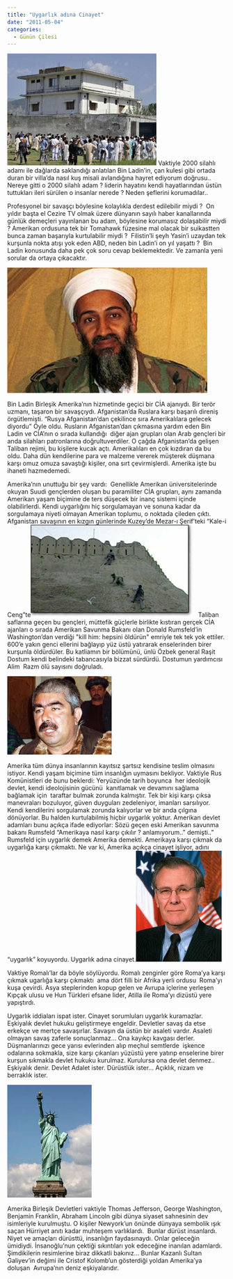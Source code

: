 ```yaml
---
title: "Uygarlık adına Cinayet"
date: "2011-05-04"
categories: 
  - Günün Çilesi
---
```


[![ladin-turizm.jpg](../uploads/2011/05/ladin-turizm.jpg)](../uploads/2011/05/ladin-turizm.jpg "ladin-turizm.jpg") Vaktiyle 2000 silahlı adamı ile dağlarda saklandığı anlatılan Bin Ladin’in, çan kulesi gibi ortada duran bir villa’da nasıl kuş misali avlandığına hayret ediyorum doğrusu.. Nereye gitti o 2000 silahlı adam ? liderin hayatını kendi hayatlarından üstün tuttukları ileri sürülen o insanlar nerede ? Neden şeflerini korumadılar..

Profesyonel bir savaşçı böylesine kolaylıkla derdest edilebilir miydi ?  On yıldır başta el Cezire TV olmak üzere dünyanın sayılı haber kanallarında günlük demeçleri yayınlanan bu adam, böylesine korumasız dolaşabilir miydi ? Amerikan ordusuna tek bir Tomahawk füzesine mal olacak bir suikastten bunca zaman başarıyla kurtulabilir miydi ?  Filistin’li şeyh Yasin’i uzaydan tek kurşunla nokta atışı yok eden ABD, neden bin Ladin’i on yıl yaşattı ?  Bin Ladin konusunda daha pek çok soru cevap beklemektedir. Ve zamanla yeni sorular da ortaya çıkacaktır.

[![osama_binladen_1238702c.jpg](../uploads/2011/05/osama_binladen_1238702c.jpg)](../uploads/2011/05/osama_binladen_1238702c.jpg "osama_binladen_1238702c.jpg")

Bin Ladin Birleşik Amerika’nın hizmetinde geçici bir CİA ajanıydı. Bir terör uzmanı, taşaron bir savaşçıydı. Afganistan’da Ruslara karşı başarılı direniş örgütlemişti. “Rusya Afganistan’dan çekilince sıra Amerikalılara gelecek diyordu” Öyle oldu. Rusların Afganistan’dan çıkmasına yardım eden Bin Ladin ve CİA’nın o sırada kullandığı  diğer ajan grupları olan Arab gençleri bir anda silahları patronlarına doğrultuverdiler. O çağda Afganistan’da gelişen Taliban rejimi, bu kişilere kucak açtı. Amerikalıları en çok kızdıran da bu oldu. Daha dün kendilerine para ve malzeme vererek müşterek düşmana karşı omuz omuza savaştığı kişiler, ona sırt çevirmişlerdi. Amerika işte bu ihaneti hazmedemedi.

Amerika’nın unuttuğu bir şey vardı:  Genellikle Amerikan üniversitelerinde okuyan Suudi gençlerden oluşan bu paramiliter CİA grupları, aynı zamanda Amerikan yaşam biçimine de ters düşecek bir inanç sistemi içinde olabilirlerdi. Kendi uygarlığını hiç sorgulamayan ve sonuna kadar da sorgulamaya niyeti olmayan Amerikan toplumu, o noktada çileden çıktı. Afganistan savaşının en kızgın günlerinde Kuzey’de Mezar-ı Şerif’teki “Kale-i Ceng”te[![cenk-kalesi.jpg](../uploads/2011/05/cenk-kalesi.jpg)](../uploads/2011/05/cenk-kalesi.jpg "cenk-kalesi.jpg")   Taliban saflarına geçen bu gençleri, müttefik güçlerle birlikte kıstıran gerçek CİA ajanları o sırada Amerikan Savunma Bakanı olan Donald Rumsfeld’in Washington’dan verdiği "kill him: hepsini öldürün" emriyle tek tek yok ettiler. 600’e yakın genci ellerini bağlayıp yüz üstü yatırarak enselerinden birer kurşunla öldürdüler. Bu katliamın bir bölümünü, ünlü Özbek general Raşit Dostum kendi belindeki tabancasıyla bizzat sürdürdü. Dostumun yardımcısı Alim  Razm ölü sayısını doğruladı.

[![rasss.jpg](../uploads/2011/05/rasss-1.jpg)](../uploads/2011/05/rasss-1.jpg "rasss.jpg")

Amerika tüm dünya insanlarının kayıtsız şartsız kendisine teslim olmasını istiyor. Kendi yaşam biçimine tüm insanlığın uymasını bekliyor. Vaktiyle Rus Komünistleri de bunu beklerdi: Yeryüzünde tarih boyunca  her ideolojik devlet, kendi ideolojisinin gücünü  kanıtlamak ve devamını sağlama bağlamak için  taraftar bulmak zorunda kalmıştır. Tek bir kişi karşı çıksa manevraları bozuluyor, güven duyguları zedeleniyor, imanları sarsılıyor. Kendi kendilerini sorgulamak zorunda kalıyorlar ve bir anda çılgına dönüyorlar. Bu halden kurtulabilmiş hiçbir uygarlık yoktur. Amerikan devlet adamları bunu açıkça ifade ediyorlar: Sözü geçen eski Amerikan savunma bakanı Rumsfeld “Amerikaya nasıl karşı çıkılır ? anlamıyorum..” demişti..” Rumsfeld için uygarlık demek Amerika demekti. Amerikaya karşı çıkmak da uygarlığa karşı çıkmaktı. Ne var ki, Amerika açıkça cinayet işliyor, adını “uygarlık” koyuyordu. Uygarlık adına cinayet.[![rums.jpg](../uploads/2011/05/rums.jpg)](../uploads/2011/05/rums.jpg "rums.jpg")

Vaktiye Romalı’lar da böyle söylüyordu. Romalı zenginler göre Roma’ya karşı çıkmak ugarlığa karşı çıkmaktı  ama dört filli bir Afrika yerli ordusu  Roma’yı kuşa çevirdi. Asya steplerinden kopup gelen ve Avrupa içlerine yerleşen  Kıpçak ulusu ve Hun Türkleri efsane lider, Atilla ile Roma’yı dizüstü yere yapıştırdı.

Uygarlık iddiaları ispat ister. Cinayet sorumluları uygarlık kuramazlar. Eşkiyalık devlet hukuku geliştirmeye engeldir. Devletler savaş da etse erkekçe ve mertçe savaşırlar. Savaşın da üstün bir asaleti vardır. Asaleti olmayan savaş zaferle sonuçlanmaz… Ona kayıkçı kavgası derler. Düşmanlarınızı gece yarısı evlerinden alıp meçhul semtlerde  işkence odalarına sokmakla, size karşı çıkanları yüzüstü yere yatırıp enselerine birer kurşun sıkmakla devlet hukuku kurulmaz. Kurulursa ona devlet denmez.. Eşkiyalık denir. Devlet Adalet ister. Dürüstlük ister... Açıklık, nizam ve berraklık ister.

[![anit.jpg](../uploads/2011/05/anit-1.jpg)](../uploads/2011/05/anit-1.jpg "anit.jpg")

Amerika Birleşik Devletleri vaktiyle Thomas Jefferson, George Washington, Benjamin Franklin, Abraham Lincoln gibi dünya siyaset sahnesinin dev isimleriyle kurulmuştu. O kişiler Newyork’un önünde dünyaya sembolik ışık saçan Hürriyet anıtı kadar muhteşem varlıklardı.  Bunlar dürüst insanlardı. Niyet ve amaçları dürüsttü, insanlığın faydasınaydı. Onlar geleceğin ümidiydi. İnsanoğlu’nun çektiği sıkıntıları yok edeceğine inanılan adamlardı.  Şimdikilerin resimlerine biraz dikkatli bakınız… Bunlar Kazanlı Sultan Galiyev’in değimi ile Cristof Kolomb’un gösterdiği yoldan Amerika’ya doluşan  Avrupa’nın deniz eşkiyalarıdır.
